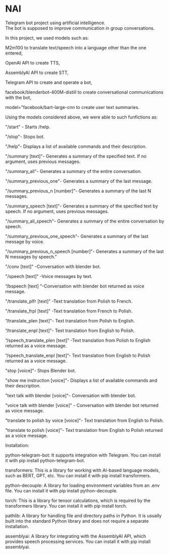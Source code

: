 # NAI
Telegram bot project using artificial intelligence.   
The bot is supposed to improve communication in group conversations. 

In this project, we used models such as:

M2m100 to translate text/speech into a language other than the one entered,

OpenAI API to create TTS,  

AssemblyAI API to create STT,  

Telegram API to create and operate a bot,  

facebook/blenderbot-400M-distill to create conversational communications with the bot, 

model="facebook/bart-large-cnn to create user text summaries. 



Using the models considered above, we were able to such funfictions as: 

"/start" - Starts /help. 


"/stop"- Stops bot. 


"/help"- Displays a list of available commands and their description. 


"/summary [text]"- Generates a summary of the specified text. If no argument, uses previous messages. 


"/summary_all"- Generates a summary of the entire conversation. 


"/summary_previous_one"- Generates a summary of the last message. 


"/summary_previous_n [number]"- Generates a summary of the last N messages. 


"/summary_speech [text]"- Generates a summary of the specified text by speech. If no argument, uses previous messages. 


"/summary_all_speech"- Generates a summary of the entire conversation by speech. 


"/summary_previous_one_speech"- Generates a summary of the last message by voice. 


"/summary_previous_n_speech [number]"- Generates a summary of the last N messages by speech." 


"/conv [text]" -Conversation with blender bot. 


"/speech [text]" -Voice messages by text. 


“/bspeech [text] “-Conversation with blender bot returned as voice message. 


"/translate_plfr [text]" -Text translation from Polish to French. 


"/translate_frpl [text]" -Text translation from French to Polish. 


“/translate_plen [text]"- Text translation from Polish to English. 


“/translate_enpl [text]"- Text translation from English to Polish. 


“/speech_translate_plen [text]” -Text translation from Polish to English returned as a voice message. 


“/speech_translate_enpl [text]”- Text translation from English to Polish returned as a voice message. 


"stop [voice]"- Stops Blender bot. 


"show me instruction [voice]"- Displays a list of available commands and their description. 


"text talk with blender [voice]"- Conversation with blender bot. 


"voice talk with blender [voice]" - Conversation with blender bot returned as voice message. 


"translate to polish by voice [voice]"- Text translation from English to Polish. 


"translate to polish [voice]"- Text translation from English to Polish returned as a voice message. 



Installation:  

python-telegram-bot: It supports integration with Telegram. You can install it with pip install python-telegram-bot.


transformers: This is a library for working with AI-based language models, such as BERT, GPT, etc. You can install it with pip install transformers.


python-decouple: A library for loading environment variables from an .env file. You can install it with pip install python-decouple.  


torch: This is a library for tensor calculations, which is required by the transformers library. You can install it with pip install torch.  


pathlib: A library for handling file and directory paths in Python. It is usually built into the standard Python library and does not require a separate installation.  


assemblyai: A library for integrating with the AssemblyAI API, which provides speech processing services. You can install it with pip install assemblyai. 
